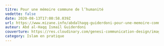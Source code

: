```yaml
---
titre: Pour une mémoire commune de l’humanité
vedette: false
date: 2020-08-13T17:00:58.039Z
url: https://www.mizane.info/abdalhaqq-guiderdoni-pour-une-memoire-commune-de-lhumanite/
auteur: Abd al-Haqq Ismaïl Guiderdoni
couverture: https://res.cloudinary.com/genesi-communication-design/image/upload/v1620753349/Bruno-Guiderdoni_hvrdmx.jpg
category: Islam en pratique
---
```

